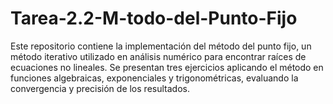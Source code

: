 # Tarea-2.2-M-todo-del-Punto-Fijo
Este repositorio contiene la implementación del método del punto fijo, un método iterativo utilizado en análisis numérico para encontrar raíces de ecuaciones no lineales. Se presentan tres ejercicios aplicando el método en funciones algebraicas, exponenciales y trigonométricas, evaluando la convergencia y precisión de los resultados.
